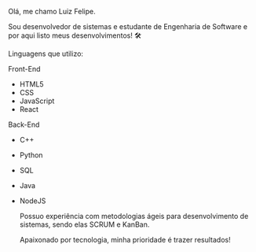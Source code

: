 Olá, me chamo Luiz Felipe.

Sou desenvolvedor de sistemas e estudante de Engenharia de Software e por aqui listo meus desenvolvimentos! 🛠️

Linguagens que utilizo:


Front-End
- HTML5
- CSS
- JavaScript
- React


Back-End 
- C++ 
- Python
- SQL
- Java
- NodeJS

  Possuo experiência com metodologias ágeis para desenvolvimento de sistemas, sendo elas SCRUM e KanBan.
  
  
  Apaixonado por tecnologia, minha prioridade é trazer resultados!



<!---
FelipeJanuario/FelipeJanuario is a ✨ special ✨ repository because its `README.md` (this file) appears on your GitHub profile.
You can click the Preview link to take a look at your changes.
--->
